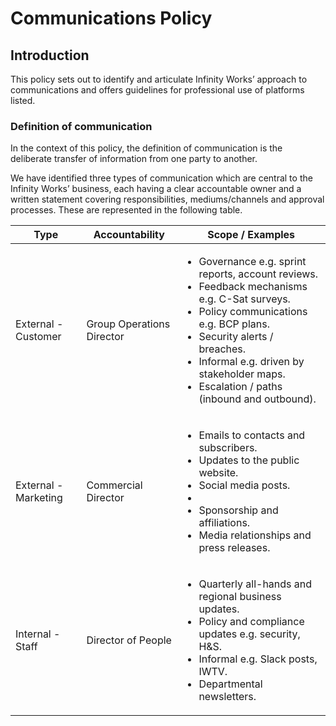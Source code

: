 # Communications Policy

## Introduction

This policy sets out to identify and articulate Infinity Works’ approach to communications and offers guidelines for professional use of platforms listed.

### Definition of communication

In the context of this policy, the definition of communication is the deliberate transfer of information from one party to another.

We have identified three types of communication which are central to the Infinity Works’ business, each having a clear accountable owner and a written statement covering responsibilities, mediums/channels and approval processes. These are represented in the following table.

|Type|Accountability|Scope / Examples|
|----|--------------|----------------|
|External - Customer|Group Operations Director|<ul><li>Governance e.g. sprint reports, account reviews.</li><li>Feedback mechanisms e.g. C-Sat surveys.</li><li>Policy communications e.g. BCP plans.</li><li>Security alerts / breaches.</li><li>Informal e.g. driven by stakeholder maps.</li><li>Escalation / paths (inbound and outbound).</li></ul>|
|External - Marketing|Commercial Director|<ul><li>Emails to contacts and subscribers.</li><li>Updates to the public website.</li><li>Social media posts.</li><li></li><li>Sponsorship and affiliations.</li><li>Media relationships and press releases.</li></ul>|
|Internal - Staff|Director of People|<ul><li>Quarterly all-hands and regional business updates.</li><li>Policy and compliance updates e.g. security, H&S.</li><li>Informal e.g. Slack posts, IWTV.</li><li>Departmental newsletters.</li></ul>|
